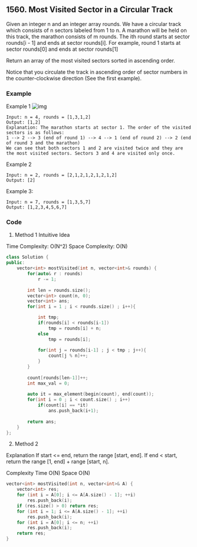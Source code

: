 ## 1560. Most Visited Sector in a Circular Track

Given an integer n and an integer array rounds. We have a circular track which consists of n sectors labeled from 1 to n. A marathon will be held on this track, the marathon consists of m rounds. The ith round starts at sector rounds[i - 1] and ends at sector rounds[i]. For example, round 1 starts at sector rounds[0] and ends at sector rounds[1]

Return an array of the most visited sectors sorted in ascending order.

Notice that you circulate the track in ascending order of sector numbers in the counter-clockwise direction (See the first example).

### Example
Example 1
![img](https://assets.leetcode.com/uploads/2020/08/14/tmp.jpg "img")
```
Input: n = 4, rounds = [1,3,1,2]
Output: [1,2]
Explanation: The marathon starts at sector 1. The order of the visited sectors is as follows:
1 --> 2 --> 3 (end of round 1) --> 4 --> 1 (end of round 2) --> 2 (end of round 3 and the marathon)
We can see that both sectors 1 and 2 are visited twice and they are the most visited sectors. Sectors 3 and 4 are visited only once.
```

Example 2
```
Input: n = 2, rounds = [2,1,2,1,2,1,2,1,2]
Output: [2]
```

Example 3:
```
Input: n = 7, rounds = [1,3,5,7]
Output: [1,2,3,4,5,6,7]
```

### Code
1. Method 1
Intuitive Idea

Time Complexity: O(N^2)
Space Complexity: O(N)

```c++
class Solution {
public:
    vector<int> mostVisited(int n, vector<int>& rounds) {
        for(auto& r : rounds)
            r -= 1;
        
        int len = rounds.size();
        vector<int> count(n, 0);
        vector<int> ans;
        for(int i = 1 ; i < rounds.size() ; i++){

            int tmp;
            if(rounds[i] < rounds[i-1])
                tmp = rounds[i] + n;
            else
                tmp = rounds[i];
  
            for(int j = rounds[i-1] ; j < tmp ; j++){
                count[j % n]++;
            }
        }
        
        count[rounds[len-1]]++;
        int max_val = 0;
        
        auto it = max_element(begin(count), end(count));
        for(int i = 0 ; i < count.size() ; i++)
            if(count[i] == *it)
                ans.push_back(i+1);
        
        return ans;
    }
};
```

2. Method 2

Explanation
If start <= end, return the range [start, end].
If end < start, return the range [1, end] + range [start, n].

Complexity
Time O(N)
Space O(N)

```c++
vector<int> mostVisited(int n, vector<int>& A) {
    vector<int> res;
    for (int i = A[0]; i <= A[A.size() - 1]; ++i)
        res.push_back(i);
    if (res.size() > 0) return res;
    for (int i = 1; i <= A[A.size() - 1]; ++i)
        res.push_back(i);
    for (int i = A[0]; i <= n; ++i)
        res.push_back(i);
    return res;
}
```

